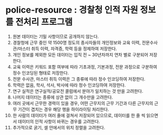 # police-resource : 경찰청 인적 자원 정보를 전처리 프로그램
1. 원본 데이터는 기밀 사항이므로 공개하지 않는다.
2. 경찰청에 근무 중인 약 1500명 정도의 종사자들의 개인정보와 교육 이력, 전문수사관/마스터 취득 이력, 자격증, 학력 등을 정제하여 저장한다.
3. 개인 정보를 제외한 모든 데이터는 입직 전 ~ 30년차까지 연차 별로 구분되어 저장한다.
4. 교육 이력은 키워드 포함 여부에 따라 기초과정, 기본과정, 전문 과정으로 구분하여 정수 인코딩된 형태로 저장한다.
5. 전문 수사관, 마스터 취득 이력은 그 종류에 따라 정수 인코딩하여 저장한다.
6. 학력은 없음, 학사, 석사, 박사에 따라 정수 인코딩하여 저장한다.
7. 연구 실적은 연구실적/공모전 콜럼에서 분야가 일치하는 것 만을 고려한다.
8. 나머지 데이터는 종류에 상관 없이 그 개수만을 고려한다.
9. 여러 곳에서 근무한 경력이 있을 경우, 어떤 근무지의 근무 기간과 다른 근무지의 근무 기간이 겹치는 경우 해당 행을 하이라이팅 처리한다.
10. 한 사람의 데이터가 여러 줄에 걸쳐서 저장되어 있으므로, 데이터를 한 줄 씩 읽으면서 데이터의 인적 사항이 바뀌는 경우를 고려한다.
11. 추가적으로 굵기, 셀 안에서의 위치 정렬을 고려한다.
